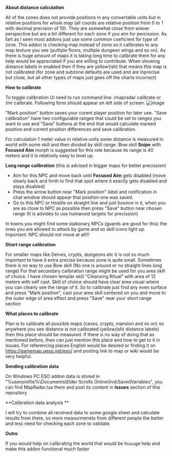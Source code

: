**About distance calculation**

All of the zones does not provide positions in any convertable units but in relative positions for whole map (all coords are relative position from 0 to 1 with decimal precision of 10).
They are somewhat close from wiever perspective but are a bit different for each zone if you aim for percission. As fart as I seen most addons just use some common coeficient for type of zone.
This addon is checking map instead of zone so it calibrates to any map texture you see (pultiple floors, multiple dungeon wings and so on). 
As there is huge amount of maps it is taking long time to calibrate them for any help would be appreciated if you are willing to contribute. 
When showing distance labels in enabled then if they are yellow(ish) that means this map is not calibrated (for zone and subzone defaults are used and are inprecise but close, but all other types of maps just goes off the charts incorrect)



**How to calibrate**

To toggle calibration UI need to run command line:  /mapradar calibrate or /mr calibrate. Following form should appear on left side of screen.
![image](https://github.com/ecizevskis/eso-map-radar/assets/9670736/d1ca62ef-6632-411f-8079-e7989f570f62)

"Mark position" button saves your curent player position for later use.
"Save calibration" have two configurable ranges that could be set to ranges you want to use and "Save" buttons at the end that would calculate marked position and current position differences and save calibration.

For calculation 1 meter value in relative units some distance is measured in world with some skill and then divided by skill range.
Bow skill **Snipe** with **Focused Aim** morph is suggested for this role because its range is 40 meters and it is relatively easy to level up. 

**Long range calibration** (this is advised in bigger maps for better precission)
   - Aim for this NPC and move back until **Focused Aim** gets disabled (move slowly back and forth to find that spot where it exactly gets disabled and stays disabled)
   - Press the arrow button near "Mark position" label and notification in chat window should appear that position one was saved.
   - Go to this NPC or Hostile on straight line and just bounce in it, when you are as close to NPC as possible then press "Save" button near chosen range (It is advides to use humanoid targets for precission)

   In towns you might find some stationary NPCs (guards are good for this) the ones you are allowed to attack by game and so skill icons light up.
   Important: NPC should not move at all!!!

**Short range calibration**

For smaller maps like Delves, crypts, dungeons etc it is not so much important to have it extra precise because zone is quite small. 
Sometimes there is no way to use Bow skill (No one is around or no straight lines long range)
For that secondary calibration range might be used for you area skill of choice. I have chosen templar skill "Cleansing Ritual" with area of 12 meters with self cast.
Skill of choice should have clear area visual where you can clearly see the range of it.
So to calibrate just find any even surface and press "Mark position", cast your area skill centered on you and move to the outer edge of area effect and press "Save" near your short range section


**What places to calibrate**

Plan is to calibrate all possible maps (caves, crypts, mansion and so on) so anywhere you see distance is not calibrated (yellow(ish) distance labels) then this place should be measured. If there is no way of doing that as mentioned before, then can just mention this place and how to get to it in Issues. For referencing places English would be desired or finding it on https://gamemap.uesp.net/eso/ and posting link to map or wiki would be very helpful.


**Sending calibration data**

On Windows PC ESO addon data is stored in "%userprofile%\Documents\Elder Scrolls Online\live\SavedVariables", you can find MapRadar.lua there and post its content in **Issues** section of this repository


**Calibration data analysis **

I will try to combine all received data to some google sheet and calculate results from there, so more measurmenets from different people the better and less need for checking each zone to validate.


**Outro**

If you would help on calibrating the world that would be huuuge help and make this addon functional much faster 

